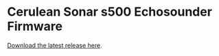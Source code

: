 # Cerulean Sonar s500 Echosounder Firmware

[Download the latest release here](https://github.com/CeruleanSonar/s500-firmware/releases/latest).

